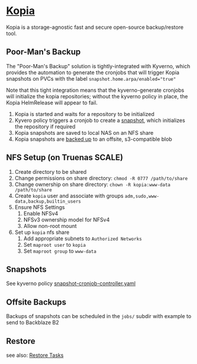 # [Kopia](https://kopia.io/docs/getting-started/)

Kopia is a storage-agnostic fast and secure open-source backup/restore tool.

## Poor-Man's Backup

The "Poor-Man's Backup" solution is tightly-integrated with Kyverno,
which provides the automation to generate the cronjobs that will trigger Kopia snapshots
on PVCs with the label `snapshot.home.arpa/enabled="true"`

Note that this tight integration means that the kyverno-generate cronjobs will initialize the kopia repositories;
without the kyverno policy in place, the Kopia HelmRelease will appear to fail.

1. Kopia is started and waits for a repository to be initialized
2. Kyvero policy triggers a cronjob to create a [snapshot](#snapshots), which initializes the repository if required
3. Kopia snapshots are saved to local NAS on an NFS share
4. Kopia snapshots are [backed up](#offsite-backups) to an offsite, s3-compatible blob

## NFS Setup (on Truenas SCALE)

1. Create directory to be shared
2. Change permissions on share directory: `chmod -R 0777 /path/to/share`
3. Change ownership on share directory: `chown -R kopia:www-data /path/to/share`
4. Create `kopia` user and associate with groups `adm,sudo,www-data,backup,builtin_users`
5. Ensure NFS Settings
   1. Enable NFSv4
   2. NFSv3 ownership model for NFSv4
   3. Allow non-root mount
6. Set up `kopia` nfs share
   1. Add appropriate subnets to `Authorized Networks`
   2. Set `maproot user` to `kopia`
   3. Set `maproot group` to `www-data`

## Snapshots

See kyverno policy [snapshot-cronjob-controller.yaml](./jobs/snapshot-cronjob-controller.yaml)

## Offsite Backups

Backups of snapshots can be scheduled in the `jobs/` subdir with example to send to Backblaze B2

## Restore

see also: [Restore Tasks](../../../../../homelab-gitops-k3s/.taskfiles/RestoreTasks.yaml)
